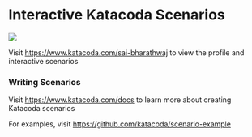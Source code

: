 # Interactive Katacoda Scenarios

[![](http://shields.katacoda.com/katacoda/sai-bharathwaj/count.svg)](https://www.katacoda.com/sai-bharathwaj "Get your profile on Katacoda.com")

Visit https://www.katacoda.com/sai-bharathwaj to view the profile and interactive scenarios

### Writing Scenarios
Visit https://www.katacoda.com/docs to learn more about creating Katacoda scenarios

For examples, visit https://github.com/katacoda/scenario-example
